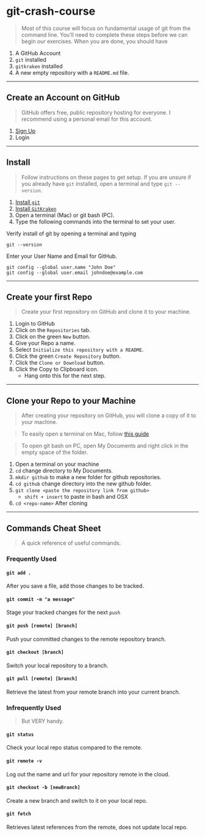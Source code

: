 # git-crash-course
> Most of this course will focus on fundamental usage of git from the command line. You'll need to complete these steps before we can begin our exercises. When you are done, you should have

 1. A GitHub Account
 1. `git` installed
 1. `gitkraken` installed
 1. A new empty repository with a `README.md` file.

 ---
 ## Create an Account on GitHub
 > GitHub offers free, public repository hosting for everyone. I recommend using a personal email for this account.

 1. [Sign Up](https://github.com)
 1. Login

---
## Install
> Follow instructions on these pages to get setup.
> If you are unsure if you already have `git` installed, open a terminal and type `git --version`.

 1. [Install `git` ](https://git-scm.com/book/en/v2/Getting-Started-Installing-Git)
 1. [Install `GitKraken`](https://www.gitkraken.com/download)
 1. Open a terminal (Mac) or git bash (PC).
 1. Type the following commands into the terminal to set your user.

Verify install of git by opening a terminal and typing
```
git --version
```

Enter your User Name and Email for GitHub.
```
git config --global user.name "John Doe"
git config --global user.email johndoe@example.com
```

---
## Create your first Repo
> Create your first repository on GitHub and clone it to your machine.

 1. Login to GitHub
 1. Click on the `Repositories` tab.
 1. Click on the green `New` button.
 1. Give your Repo a name.
 1. Select `Initialize this repository with a README`.
 1. Click the green `Create Repository` button.
 1. Click the `Clone or Download` button.
 1. Click the Copy to Clipboard icon.
	* Hang onto this for the next step.

---
## Clone your Repo to your Machine
> After creating your repository on GitHub, you will clone a copy of it to your machine.

> To easily open a terminal on Mac, follow [this guide](https://lifehacker.com/launch-an-os-x-terminal-window-from-a-specific-folder-1466745514)

> To open git bash on PC, open My Documents and right click in the empty space of the folder.

 1. Open a terminal on your machine
 1. `cd` change directory to My Documents.
 1. `mkdir github` to make a new folder for github repositories.
 1. `cd github` change directory into the new github folder.
 1. `git clone <paste the repository link from github>`
	* `shift + insert` to paste in bash and OSX
 1. `cd <repo-name>` After cloning

---
## Commands Cheat Sheet
> A quick reference of useful commands.

### Frequently Used

#### `git add .`
After you save a file, add those changes to be tracked.

#### `git commit -m "a message"`
Stage your tracked changes for the next `push`

#### `git push [remote] [branch]`
Push your committed changes to the remote repository branch.

#### `git checkout [branch]`
Switch your local repository to a branch.

#### `git pull [remote] [branch]`
Retrieve the latest from your remote branch into your current branch.

### Infrequently Used
> But VERY handy.

#### `git status`
Check your local repo status compared to the remote.

#### `git remote -v`
Log out the name and url for your repository remote in the cloud.

#### `git checkout -b [newBranch]`
Create a new branch and switch to it on your local repo.

#### `git fetch`
Retrieves latest references from the remote, does not update local repo.
